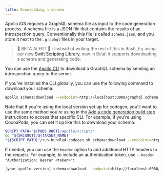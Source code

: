 ```yaml
---
title: Downloading a schema
---
```


Apollo iOS requires a GraphQL schema file as input to the code generation process. A schema file is a JSON file that contains the results of an introspection query. Conventionally this file is called `schema.json`, and you store it next to the `.graphql` files in your target.

> 🚧 BETA ALERT 🚧 : Instead of writing the rest of this in Bash, try using our new [Swift Scripting Library](./swift-scripting), now in Beta! It supports downloading a schema and generating code.

You can use the [Apollo CLI](https://www.apollographql.com/docs/devtools/cli/) to download a GraphQL schema by sending an introspection query to the server.

If you've installed the CLI globally, you can use the following command to download your schema:

```sh
apollo schema:download --endpoint=http://localhost:8080/graphql schema.json
```

Note that if you're using the local version set up for codegen, you'll want to use the same method you're using in the [Add a code generation build step](/installation/#5-add-a-code-generation-build-step) instructions to access that specific CLI. For example, if you're using CocoaPods, you can set it up like this to download your schema:

```sh
SCRIPT_PATH="${PODS_ROOT}/Apollo/scripts"
cd "${SRCROOT}/${TARGET_NAME}"
"${SCRIPT_PATH}"/run-bundled-codegen.sh schema:download --endpoint=http://localhost:8080/graphql schema.json
```

If needed, you can use the `header` option to add additional HTTP headers to the request. For example, to include an authentication token, use `--header "Authorization: Bearer <token>"`:

```sh
[your apollo version] schema:download --endpoint=http://localhost:8080/graphql --header="Authorization: Bearer <token>"
```

